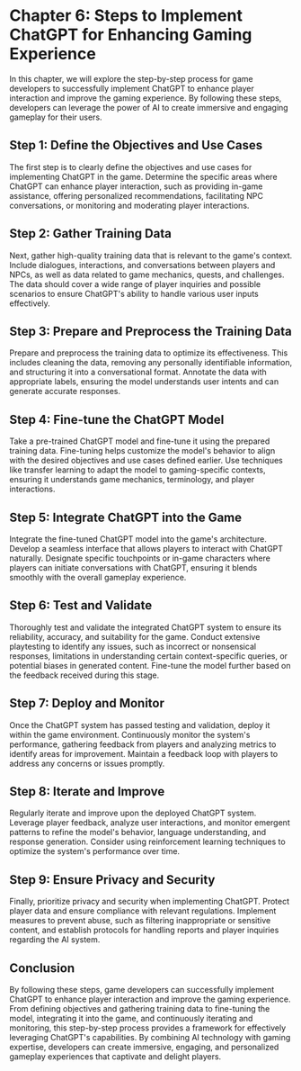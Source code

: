 Chapter 6: Steps to Implement ChatGPT for Enhancing Gaming Experience
=====================================================================

In this chapter, we will explore the step-by-step process for game developers to successfully implement ChatGPT to enhance player interaction and improve the gaming experience. By following these steps, developers can leverage the power of AI to create immersive and engaging gameplay for their users.

Step 1: Define the Objectives and Use Cases
-------------------------------------------

The first step is to clearly define the objectives and use cases for implementing ChatGPT in the game. Determine the specific areas where ChatGPT can enhance player interaction, such as providing in-game assistance, offering personalized recommendations, facilitating NPC conversations, or monitoring and moderating player interactions.

Step 2: Gather Training Data
----------------------------

Next, gather high-quality training data that is relevant to the game's context. Include dialogues, interactions, and conversations between players and NPCs, as well as data related to game mechanics, quests, and challenges. The data should cover a wide range of player inquiries and possible scenarios to ensure ChatGPT's ability to handle various user inputs effectively.

Step 3: Prepare and Preprocess the Training Data
------------------------------------------------

Prepare and preprocess the training data to optimize its effectiveness. This includes cleaning the data, removing any personally identifiable information, and structuring it into a conversational format. Annotate the data with appropriate labels, ensuring the model understands user intents and can generate accurate responses.

Step 4: Fine-tune the ChatGPT Model
-----------------------------------

Take a pre-trained ChatGPT model and fine-tune it using the prepared training data. Fine-tuning helps customize the model's behavior to align with the desired objectives and use cases defined earlier. Use techniques like transfer learning to adapt the model to gaming-specific contexts, ensuring it understands game mechanics, terminology, and player interactions.

Step 5: Integrate ChatGPT into the Game
---------------------------------------

Integrate the fine-tuned ChatGPT model into the game's architecture. Develop a seamless interface that allows players to interact with ChatGPT naturally. Designate specific touchpoints or in-game characters where players can initiate conversations with ChatGPT, ensuring it blends smoothly with the overall gameplay experience.

Step 6: Test and Validate
-------------------------

Thoroughly test and validate the integrated ChatGPT system to ensure its reliability, accuracy, and suitability for the game. Conduct extensive playtesting to identify any issues, such as incorrect or nonsensical responses, limitations in understanding certain context-specific queries, or potential biases in generated content. Fine-tune the model further based on the feedback received during this stage.

Step 7: Deploy and Monitor
--------------------------

Once the ChatGPT system has passed testing and validation, deploy it within the game environment. Continuously monitor the system's performance, gathering feedback from players and analyzing metrics to identify areas for improvement. Maintain a feedback loop with players to address any concerns or issues promptly.

Step 8: Iterate and Improve
---------------------------

Regularly iterate and improve upon the deployed ChatGPT system. Leverage player feedback, analyze user interactions, and monitor emergent patterns to refine the model's behavior, language understanding, and response generation. Consider using reinforcement learning techniques to optimize the system's performance over time.

Step 9: Ensure Privacy and Security
-----------------------------------

Finally, prioritize privacy and security when implementing ChatGPT. Protect player data and ensure compliance with relevant regulations. Implement measures to prevent abuse, such as filtering inappropriate or sensitive content, and establish protocols for handling reports and player inquiries regarding the AI system.

Conclusion
----------

By following these steps, game developers can successfully implement ChatGPT to enhance player interaction and improve the gaming experience. From defining objectives and gathering training data to fine-tuning the model, integrating it into the game, and continuously iterating and monitoring, this step-by-step process provides a framework for effectively leveraging ChatGPT's capabilities. By combining AI technology with gaming expertise, developers can create immersive, engaging, and personalized gameplay experiences that captivate and delight players.
